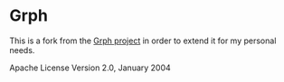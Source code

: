 # Grph

This is a fork from the [Grph project](http://www.i3s.unice.fr/~hogie/grph/?page=Description) in order to extend it for my personal needs.

Apache License
Version 2.0, January 2004
